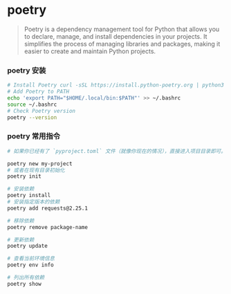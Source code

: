 # poetry
> Poetry is a dependency management tool for Python that allows you to declare, manage, and install dependencies in your projects. It simplifies the process of managing libraries and packages, making it easier to create and maintain Python projects.

### poetry 安装 
```bash
# Install Poetry curl -sSL https://install.python-poetry.org | python3 -
# Add Poetry to PATH
echo 'export PATH="$HOME/.local/bin:$PATH"' >> ~/.bashrc
source ~/.bashrc
# Check Poetry version
poetry --version
```

### poetry 常用指令
```bash
# 如果你已经有了 `pyproject.toml` 文件（就像你现在的情况），直接进入项目目录即可。如果是新项目：

poetry new my-project
# 或者在现有目录初始化
poetry init

# 安装依赖
poetry install
# 安装指定版本的依赖
poetry add requests@2.25.1

# 移除依赖
poetry remove package-name

# 更新依赖
poetry update

# 查看当前环境信息
poetry env info

# 列出所有依赖
poetry show
```